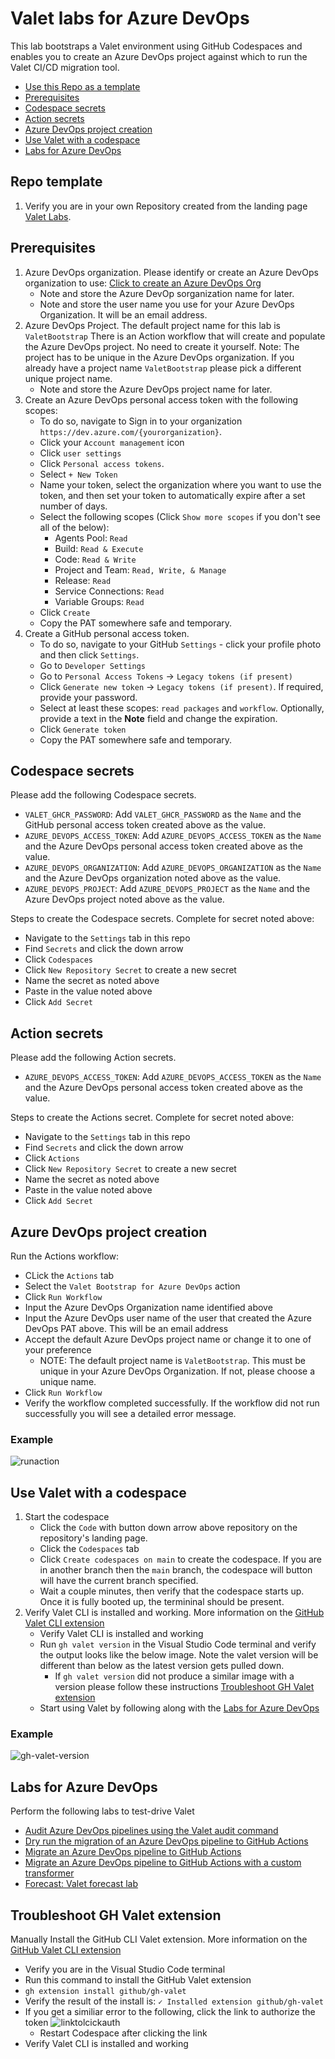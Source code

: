 # Valet labs for Azure DevOps

This lab bootstraps a Valet environment using GitHub Codespaces and enables you to create an Azure DevOps project against which to run the Valet CI/CD migration tool.

- [Use this Repo as a template](#repo-template)
- [Prerequisites](#prerequisites)
- [Codespace secrets](#codespace-secrets)
- [Action secrets](#action-secrets)
- [Azure DevOps project creation](#azure-devops-project-creation)
- [Use Valet with a codespace](#use-valet-with-a-codespace)
- [Labs for Azure DevOps](#labs-for-azure-devops)

## Repo template

1. Verify you are in your own Repository created from the landing page [Valet Labs](https://github.com/valet-customers/labs).

## Prerequisites
1. Azure DevOps organization. Please identify or create an Azure DevOps organization to use: [Click to create an Azure DevOps Org](https://docs.microsoft.com/en-us/azure/devops/organizations/accounts/create-organization?toc=%2Fazure%2Fdevops%2Fget-started%2Ftoc.json&bc=%2Fazure%2Fdevops%2Fget-started%2Fbreadcrumb%2Ftoc.json&view=azure-devops)
    - Note and store the Azure DevOp sorganization name for later.
    - Note and store the user name you use for your Azure DevOps Organization. It will be an email address.
2. Azure DevOps Project. The default project name for this lab is `ValetBootstrap` There is an Action workflow that will create and populate the Azure DevOps project. No need to create it yourself. Note: The project has to be unique in the Azure DevOps organization. If you already have a project name `ValetBootstrap` please pick a different unique project name. 
    - Note and store the Azure DevOps project name for later.
3. Create an Azure DevOps personal access token with the following scopes:
    -   To do so, navigate to Sign in to your organization `https://dev.azure.com/{yourorganization}`.
    -   Click your `Account management` icon
    -   Click `user settings`
    -   Click `Personal access tokens`.
    -   Select `+ New Token`
    -   Name your token, select the organization where you want to use the token, and then set your token to automatically expire after a set number of days.
    -   Select the following scopes (Click `Show more scopes` if you don't see all of the below):
        -   Agents Pool: `Read`
        -   Build: `Read & Execute`
        -   Code: `Read & Write`
        -   Project and Team: `Read, Write, & Manage`
        -   Release: `Read`
        -   Service Connections: `Read`
        -   Variable Groups: `Read`
    -   Click `Create`
    -   Copy the PAT somewhere safe and temporary.
4. Create a GitHub personal access token. 
    - To do so, navigate to your GitHub `Settings` - click your profile photo and then click `Settings`.
    - Go to `Developer Settings`
    - Go to `Personal Access Tokens` -> `Legacy tokens (if present)`
    - Click `Generate new token` -> `Legacy tokens (if present)`. If required, provide your password.
    - Select at least these scopes: `read packages` and `workflow`. Optionally, provide a text in the **Note** field and change the expiration.
    - Click `Generate token`
    - Copy the PAT somewhere safe and temporary.

## Codespace secrets
Please add the following Codespace secrets.

- `VALET_GHCR_PASSWORD`: Add `VALET_GHCR_PASSWORD` as the `Name` and the GitHub personal access token created above as the value.
- `AZURE_DEVOPS_ACCESS_TOKEN`: Add `AZURE_DEVOPS_ACCESS_TOKEN` as the `Name` and the Azure DevOps personal access token created above as the value.
- `AZURE_DEVOPS_ORGANIZATION`: Add `AZURE_DEVOPS_ORGANIZATION` as the `Name` and the Azure DevOps organization noted above as the value.
- `AZURE_DEVOPS_PROJECT`: Add `AZURE_DEVOPS_PROJECT` as the `Name` and the Azure DevOps project noted above as the value.

Steps to create the Codespace secrets. Complete for secret noted above:

- Navigate to the `Settings` tab in this repo
- Find `Secrets` and click the down arrow
- Click `Codespaces`
- Click `New Repository Secret` to create a new secret
- Name the secret as noted above
- Paste in the value noted above
- Click `Add Secret`

## Action secrets
Please add the following Action secrets.

- `AZURE_DEVOPS_ACCESS_TOKEN`: Add `AZURE_DEVOPS_ACCESS_TOKEN` as the `Name` and the Azure DevOps personal access token created above as the value.

Steps to create the Actions secret. Complete for secret noted above:

- Navigate to the `Settings` tab in this repo
- Find `Secrets` and click the down arrow
- Click `Actions`
- Click `New Repository Secret` to create a new secret
- Name the secret as noted above
- Paste in the value noted above
- Click `Add Secret`

## Azure DevOps project creation

Run the Actions workflow:
- CLick the `Actions` tab
- Select the `Valet Bootstrap for Azure DevOps` action
- Click `Run Workflow`
- Input the Azure DevOps Organization name identified above
- Input the Azure DevOps user name of the user that created the Azure DevOps PAT above. This will be an email address
- Accept the default Azure DevOps project name or change it to one of your preference
   - NOTE: The default project name is `ValetBootstrap`. This must be unique in your Azure DevOps Organization. If not, please choose a unique name.
- Click `Run Workflow`
- Verify the workflow completed successfully. If the workflow did not run successfully you will see a detailed error message.

### Example ###
![runaction](https://user-images.githubusercontent.com/26442605/167679930-9bdf6f4f-2e94-4145-aed3-8ee3e8e91d90.png)


## Use Valet with a codespace

1. Start the codespace
    - Click the `Code` with button down arrow above repository on the repository's landing page.
    - Click the `Codespaces` tab
    - Click `Create codespaces on main` to create the codespace. If you are in another branch then the `main` branch, the codespace will button will have the current branch specified.
    - Wait a couple minutes, then verify that the codespace starts up. Once it is fully booted up, the termininal should be present.
2. Verify Valet CLI is installed and working. More information on the [GitHub Valet CLI extension](https://github.com/github/gh-valet)
    -  Verify Valet CLI is installed and working
    -  Run `gh valet version` in the Visual Studio Code terminal and verify the output looks like the below image. Note the valet version will be different than below as the latest version gets pulled down.
       -  If `gh valet version` did not produce a similar image with a version please follow these instructions [Troubleshoot GH Valet extension](#troubleshoot-gh-valet-extension)
    -  Start using Valet by following along with the [Labs for Azure DevOps](#labs-for-azure-devops)
    
### Example ###
![gh-valet-version](https://user-images.githubusercontent.com/26442605/170106559-e69e669f-a1f6-4c2c-8998-3f089b899704.png)

## Labs for Azure DevOps
Perform the following labs to test-drive Valet
- [Audit Azure DevOps pipelines using the Valet audit command](valet-audit-lab.md)
- [Dry run the migration of an Azure DevOps pipeline to GitHub Actions](valet-dry-run-lab.md)
- [Migrate an Azure DevOps pipeline to GitHub Actions](valet-migrate-lab.md)
- [Migrate an Azure DevOps pipeline to GitHub Actions with a custom transformer](valet-migrate-custom-lab.md)
- [Forecast: Valet forecast lab](valet-forecast-lab.md)

## Troubleshoot GH Valet extension
Manually Install the GitHub CLI Valet extension. More information on the [GitHub Valet CLI extension](https://github.com/github/gh-valet)
-  Verify you are in the Visual Studio Code terminal
-  Run this command to install the GitHub Valet extension
-  `gh extension install github/gh-valet`
-  Verify the result of the install is: `✓ Installed extension github/gh-valet`
-  If you get a similiar error to the following, click the link to authorize the token
      ![linktolcickauth](https://user-images.githubusercontent.com/26442605/169588015-9414404f-82b6-4d0f-89d4-5f0e6941b029.png)
   - Restart Codespace after clicking the link
-  Verify Valet CLI is installed and working
